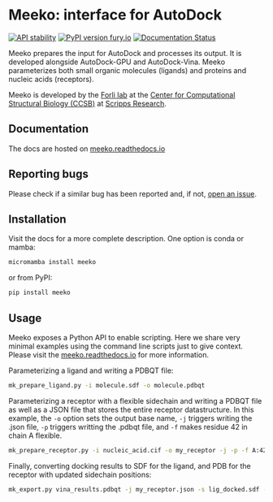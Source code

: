 # Meeko: interface for AutoDock

[![API stability](https://img.shields.io/badge/stable%20API-no-orange)](https://shields.io/)
[![PyPI version fury.io](https://img.shields.io/badge/version-0.6.0-green.svg)](https://pypi.python.org/pypi/meeko/)
[![Documentation Status](https://readthedocs.org/projects/meeko/badge/?version=release)](https://meeko.readthedocs.io/en/release/?badge=release)

Meeko prepares the input for AutoDock and processes its output.
It is developed alongside AutoDock-GPU and AutoDock-Vina.
Meeko parameterizes both small organic molecules (ligands) and proteins
and nucleic acids (receptors).

Meeko is developed by the [Forli lab](https://forlilab.org/) at the
[Center for Computational Structural Biology (CCSB)](https://ccsb.scripps.edu)
at [Scripps Research](https://www.scripps.edu/).


## Documentation

The docs are hosted on [meeko.readthedocs.io](https://meeko.readthedocs.io/en/release)


## Reporting bugs

Please check if a similar bug has been reported and, if not, [open an issue](https://github.com/forlilab/Meeko/issues).


## Installation

Visit the docs for a more complete description. One option is conda or mamba:

```bash
micromamba install meeko
```

or from PyPI:

```bash
pip install meeko
```

## Usage

Meeko exposes a Python API to enable scripting. Here we share very minimal examples
using the command line scripts just to give context.
Please visit the [meeko.readthedocs.io](https://meeko.readthedocs.io/en/release) for more information.

Parameterizing a ligand and writing a PDBQT file:
```bash
mk_prepare_ligand.py -i molecule.sdf -o molecule.pdbqt
```

Parameterizing a receptor with a flexible sidechain and writing a PDBQT file
as well as a JSON file that stores the entire receptor datastructure. In this
example, the `-o` option sets the output base name, `-j` triggers writing the
.json file, `-p` triggers writting the .pdbqt file, and `-f` makes residue
42 in chain A flexible.

```bash
mk_prepare_receptor.py -i nucleic_acid.cif -o my_receptor -j -p -f A:42
```

Finally, converting docking results to SDF for the ligand, and PDB for the
receptor with updated sidechain positions:

```bash
mk_export.py vina_results.pdbqt -j my_receptor.json -s lig_docked.sdf -p rec_docked.pdb
```
